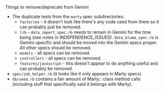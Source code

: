 Things to remove/deprecate from Gemini

- The duplicate tests from the `marty` spec subdirectories:
  - `factories` - it doesn't look like there's any code used from there so it can probably just be removed.
  - `lib` - `data_import_spec.rb` needs to remain in Gemini for the time being (see notes in INDEPENDENCE_ISSUES). `data_blame_spec.rb`
  is Gemini-specific and should be moved into the Gemini specs proper. All other specs should be removed.
  - `models` - all specs can be removed.
  - `controllers` - all specs can be removed.
  - `features/javascript` - this doesn't appear to do anything useful and can probably be removed.
- `spec/job_helper.rb` (it looks like it only appears in Marty specs)
- `db/seed.rb` contains a fair amount of Marty:: class method calls (including stuff that specifically said it belongs with Marty).
